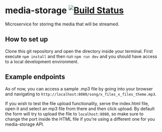 # media-storage [![Build Status](https://travis-ci.org/rso9/media-storage.svg?branch=master)](https://travis-ci.org/rso9/media-storage)

Microservice for storing the media that will be streamed.

## How to set up

Clone this git repository and open the directory inside your terminal.
First execute `npm install` and then run `npm run dev` and you should have
access to a local development environment.

## Example endpoints

As of now, you can access a sample .mp3 file by going into your browser
and navigating to `http://localhost:8080/song/x_files_x_files_theme.mp3`.

If you wish to test the file upload functionality, serve the index.html file,
open it and select an mp3 file from there and then click upload. By default the
form will try to upload the file to `localhost:8080`, so make sure to change the
port inside the HTML file if you're using a different one for you media-storage API.
